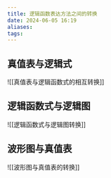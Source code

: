 ```yaml
---
title: 逻辑函数表达方法之间的转换
date: 2024-06-05 16:19
aliases: 
tags: 
---
```

## 真值表与逻辑式

![[真值表与逻辑函数式的相互转换]]

## 逻辑函数式与逻辑图

![[逻辑函数式与逻辑图转换]]

## 波形图与真值表

![[波形图与真值表的转换]]
